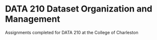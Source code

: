 # DATA 210 Dataset Organization and Management
Assignments completed for DATA 210 at the College of Charleston
